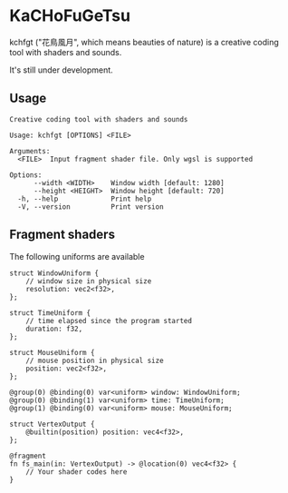 # KaCHoFuGeTsu

kchfgt ("花鳥風月", which means beauties of nature) is a creative coding tool with shaders and sounds.

It's still under development.

## Usage

```
Creative coding tool with shaders and sounds

Usage: kchfgt [OPTIONS] <FILE>

Arguments:
  <FILE>  Input fragment shader file. Only wgsl is supported

Options:
      --width <WIDTH>    Window width [default: 1280]
      --height <HEIGHT>  Window height [default: 720]
  -h, --help             Print help
  -V, --version          Print version
```

## Fragment shaders

The following uniforms are available

```wgsl
struct WindowUniform {
    // window size in physical size
    resolution: vec2<f32>,
};

struct TimeUniform {
    // time elapsed since the program started
    duration: f32,
};

struct MouseUniform {
    // mouse position in physical size
    position: vec2<f32>,
};

@group(0) @binding(0) var<uniform> window: WindowUniform;
@group(0) @binding(1) var<uniform> time: TimeUniform;
@group(1) @binding(0) var<uniform> mouse: MouseUniform;

struct VertexOutput {
    @builtin(position) position: vec4<f32>,
};

@fragment
fn fs_main(in: VertexOutput) -> @location(0) vec4<f32> {
    // Your shader codes here
}
```
